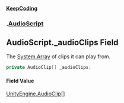 #### [KeepCoding](index.md 'index')
### [](.md '').[AudioScript](AudioScript.md 'AudioScript')
## AudioScript._audioClips Field
The [System.Array](https://docs.microsoft.com/en-us/dotnet/api/System.Array 'System.Array') of clips it can play from.  
```csharp
private AudioClip[] _audioClips;
```
#### Field Value
[UnityEngine.AudioClip](https://docs.microsoft.com/en-us/dotnet/api/UnityEngine.AudioClip 'UnityEngine.AudioClip')[[]](https://docs.microsoft.com/en-us/dotnet/api/System.Array 'System.Array')
